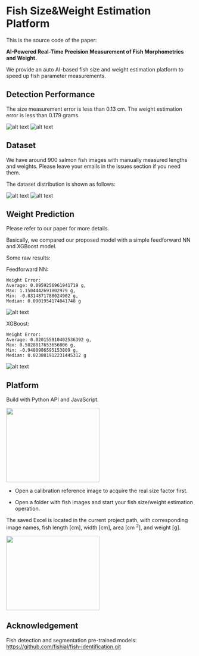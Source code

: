 # Fish Size&Weight Estimation Platform

This is the source code of the paper:

**AI-Powered Real-Time Precision Measurement of Fish Morphometrics and Weight.**

We provide an auto AI-based fish size and weight estimation platform to speed up fish parameter measurements.

## Detection Performance
The size measurement error is less than 0.13 cm. The weight estimation error is less than 0.179 grams. 

![alt text](paper_image/length_error_eval.png "Title")
![alt text](paper_image/weight_error_eval.png "Title")

## Dataset

We have around 900 salmon fish images with manually measured lengths and weights. Please leave your emails in the issues section if you need them. 

The dataset distribution is shown as follows:

![alt text](paper_image/weight_data_sum.png "Title")
![alt text](paper_image/length_data_sum.png "Title")

## Weight Prediction
Please refer to our paper for more details. 

Basically, we compared our proposed model with a simple feedforward NN and XGBoost model.

Some raw results:

Feedforward NN:

    Weight Error:
    Average: 0.0959256961941719 g, 
    Max: 1.1504442691802979 g, 
    Min: -0.8314871788024902 g, 
    Median: 0.0901954174041748 g

![alt text](NN_result.png "Title")

XGBoost:

    Weight Error:
    Average: 0.020155910402536392 g, 
    Max: 0.5028817653656006 g, 
    Min: -0.9480986595153809 g, 
    Median: 0.023881912231445312 g

![alt text](XGBoost_result.png "Title")


## Platform 
Build with Python API and JavaScript.

<img src="paper_image/Screenshot from 2025-02-11 15-12-15.png" width="250" height="200">

* Open a calibration reference image to acquire the real size factor first.


* Open a folder with fish images and start your fish size/weight estimation operation.


The saved Excel is located in the current project path, with corresponding image names, fish length [cm], width [cm], area [cm $^2$], and weight [g].

<img src="paper_image/Screenshot from 2025-02-11 15-08-56.png" width="250" height="200">

## Acknowledgement
Fish detection and segmentation pre-trained models:
https://github.com/fishial/fish-identification.git


